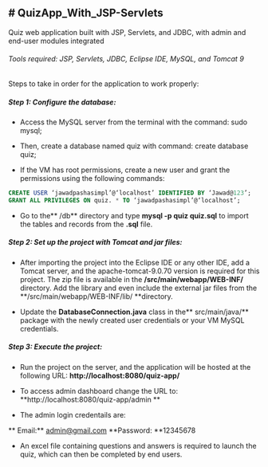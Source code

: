 ## #  QuizApp_With_JSP-Servlets
Quiz web application built with JSP, Servlets, and JDBC, with admin and end-user modules integrated

######  Tools required: JSP, Servlets, JDBC, Eclipse IDE, MySQL, and Tomcat 9

Steps to take in order for the application to work properly:

##### Step 1: Configure the database:
-  Access the MySQL server from the terminal with the command: sudo mysql;

- Then, create a database named quiz with command: create database quiz;
- If the VM has root permissions, create a new user and grant the permissions using the following commands:

```sql
CREATE USER ‘jawadpashasimpl’@‘localhost’ IDENTIFIED BY ‘Jawad@123’;
GRANT ALL PRIVILEGES ON quiz. * TO ‘jawadpashasimpl’@‘localhost’;
```

- Go to the** /db** directory and type **mysql -p quiz quiz.sql** to import the tables and records from the **.sql** file.

##### Step 2: Set up the project with Tomcat and jar files:

- After importing the project into the Eclipse IDE or any other IDE, add a Tomcat server, and the apache-tomcat-9.0.70 version is required for this project. The zip file is available in the **/src/main/webapp/WEB-INF/** directory. Add the library and even include the external jar files from the **/src/main/webapp/WEB-INF/lib/ **directory.

- Update the **DatabaseConnection.java** class in the** src/main/java/** package with the newly created user credentials or your VM MySQL credentials.

##### Step 3: Execute the project:

- Run the project on the server, and the application will be hosted at the following URL: **http://localhost:8080/quiz-app/**

- To access admin dashboard change the URL to: **http://localhost:8080/quiz-app/admin **

- The admin login credentails are:

 ** Email:** admin@gmail.com
  **Password: **12345678

- An excel file containing questions and answers is required to launch the quiz, which can then be completed by end users.
